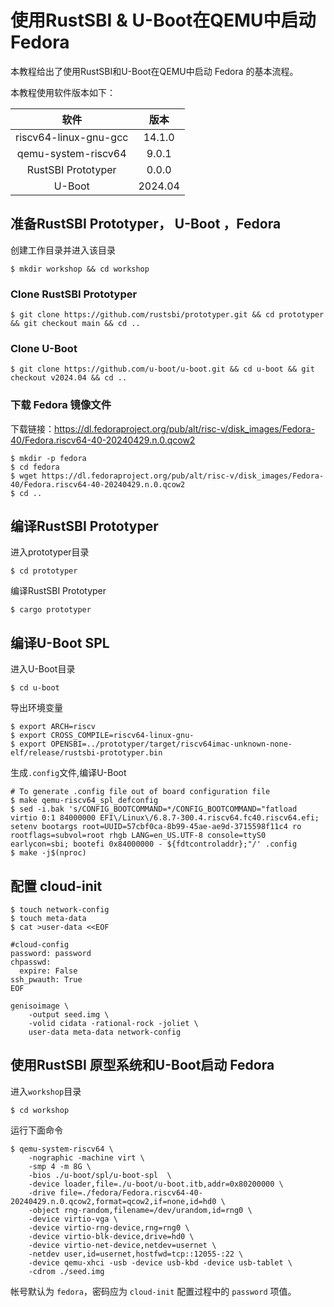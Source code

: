 # 使用RustSBI & U-Boot在QEMU中启动 Fedora

本教程给出了使用RustSBI和U-Boot在QEMU中启动 Fedora 的基本流程。

本教程使用软件版本如下：

|         软件          |  版本   |
| :-------------------: | :-----: |
| riscv64-linux-gnu-gcc | 14.1.0  |
|  qemu-system-riscv64  |  9.0.1  |
|  RustSBI Prototyper   |  0.0.0  |
|        U-Boot         | 2024.04 |

## 准备RustSBI Prototyper， U-Boot ，Fedora

创建工作目录并进入该目录

``` shell
$ mkdir workshop && cd workshop
```

### Clone RustSBI Prototyper

``` shell
$ git clone https://github.com/rustsbi/prototyper.git && cd prototyper && git checkout main && cd ..
```

### Clone U-Boot

``` shell
$ git clone https://github.com/u-boot/u-boot.git && cd u-boot && git checkout v2024.04 && cd ..
```
### 下载 Fedora 镜像文件

下载链接：<https://dl.fedoraproject.org/pub/alt/risc-v/disk_images/Fedora-40/Fedora.riscv64-40-20240429.n.0.qcow2>
```shell
$ mkdir -p fedora
$ cd fedora
$ wget https://dl.fedoraproject.org/pub/alt/risc-v/disk_images/Fedora-40/Fedora.riscv64-40-20240429.n.0.qcow2
$ cd ..
```

## 编译RustSBI  Prototyper

进入prototyper目录

``` shell
$ cd prototyper
```

编译RustSBI  Prototyper

``` shell
$ cargo prototyper
```

## 编译U-Boot SPL

进入U-Boot目录

``` shell
$ cd u-boot
```

导出环境变量

```shell
$ export ARCH=riscv
$ export CROSS_COMPILE=riscv64-linux-gnu-
$ export OPENSBI=../prototyper/target/riscv64imac-unknown-none-elf/release/rustsbi-prototyper.bin
```

生成`.config`文件,编译U-Boot

```shell
# To generate .config file out of board configuration file
$ make qemu-riscv64_spl_defconfig
$ sed -i.bak 's/CONFIG_BOOTCOMMAND=*/CONFIG_BOOTCOMMAND="fatload virtio 0:1 84000000 EFI\/Linux\/6.8.7-300.4.riscv64.fc40.riscv64.efi; setenv bootargs root=UUID=57cbf0ca-8b99-45ae-ae9d-3715598f11c4 ro rootflags=subvol=root rhgb LANG=en_US.UTF-8 console=ttyS0 earlycon=sbi; bootefi 0x84000000 - ${fdtcontroladdr};"/' .config
$ make -j$(nproc)
```

## 配置 cloud-init

```shell
$ touch network-config
$ touch meta-data
$ cat >user-data <<EOF

#cloud-config
password: password
chpasswd:
  expire: False
ssh_pwauth: True
EOF

genisoimage \
    -output seed.img \
    -volid cidata -rational-rock -joliet \
    user-data meta-data network-config
```

## 使用RustSBI 原型系统和U-Boot启动 Fedora

进入`workshop`目录

``` shell
$ cd workshop
```

运行下面命令

``` shell
$ qemu-system-riscv64 \
    -nographic -machine virt \
    -smp 4 -m 8G \
    -bios ./u-boot/spl/u-boot-spl  \
    -device loader,file=./u-boot/u-boot.itb,addr=0x80200000 \
    -drive file=./fedora/Fedora.riscv64-40-20240429.n.0.qcow2,format=qcow2,if=none,id=hd0 \
    -object rng-random,filename=/dev/urandom,id=rng0 \
    -device virtio-vga \
    -device virtio-rng-device,rng=rng0 \
    -device virtio-blk-device,drive=hd0 \
    -device virtio-net-device,netdev=usernet \
    -netdev user,id=usernet,hostfwd=tcp::12055-:22 \
    -device qemu-xhci -usb -device usb-kbd -device usb-tablet \
    -cdrom ./seed.img
```

帐号默认为 `fedora`，密码应为 `cloud-init` 配置过程中的 `password` 项值。
